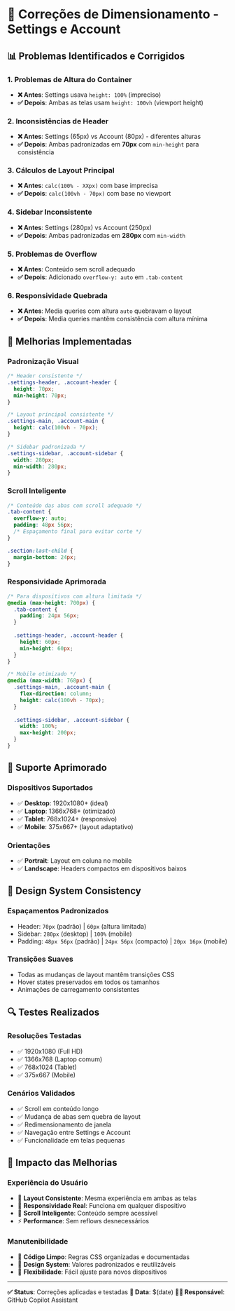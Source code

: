 # 🔧 Correções de Dimensionamento - Settings e Account

## 📊 **Problemas Identificados e Corrigidos**

### **1. Problemas de Altura do Container**
- **❌ Antes**: Settings usava `height: 100%` (impreciso)
- **✅ Depois**: Ambas as telas usam `height: 100vh` (viewport height)

### **2. Inconsistências de Header**
- **❌ Antes**: Settings (65px) vs Account (80px) - diferentes alturas
- **✅ Depois**: Ambas padronizadas em **70px** com `min-height` para consistência

### **3. Cálculos de Layout Principal**
- **❌ Antes**: `calc(100% - XXpx)` com base imprecisa
- **✅ Depois**: `calc(100vh - 70px)` com base no viewport

### **4. Sidebar Inconsistente**
- **❌ Antes**: Settings (280px) vs Account (250px)
- **✅ Depois**: Ambas padronizadas em **280px** com `min-width`

### **5. Problemas de Overflow**
- **❌ Antes**: Conteúdo sem scroll adequado
- **✅ Depois**: Adicionado `overflow-y: auto` em `.tab-content`

### **6. Responsividade Quebrada**
- **❌ Antes**: Media queries com altura `auto` quebravam o layout
- **✅ Depois**: Media queries mantêm consistência com altura mínima

## 🎯 **Melhorias Implementadas**

### **Padronização Visual**
```css
/* Header consistente */
.settings-header, .account-header {
  height: 70px;
  min-height: 70px;
}

/* Layout principal consistente */
.settings-main, .account-main {
  height: calc(100vh - 70px);
}

/* Sidebar padronizada */
.settings-sidebar, .account-sidebar {
  width: 280px;
  min-width: 280px;
}
```

### **Scroll Inteligente**
```css
/* Conteúdo das abas com scroll adequado */
.tab-content {
  overflow-y: auto;
  padding: 48px 56px;
  /* Espaçamento final para evitar corte */
}

.section:last-child {
  margin-bottom: 24px;
}
```

### **Responsividade Aprimorada**
```css
/* Para dispositivos com altura limitada */
@media (max-height: 700px) {
  .tab-content {
    padding: 24px 56px;
  }
  
  .settings-header, .account-header {
    height: 60px;
    min-height: 60px;
  }
}

/* Mobile otimizado */
@media (max-width: 768px) {
  .settings-main, .account-main {
    flex-direction: column;
    height: calc(100vh - 70px);
  }
  
  .settings-sidebar, .account-sidebar {
    width: 100%;
    max-height: 200px;
  }
}
```

## 📱 **Suporte Aprimorado**

### **Dispositivos Suportados**
- ✅ **Desktop**: 1920x1080+ (ideal)
- ✅ **Laptop**: 1366x768+ (otimizado)
- ✅ **Tablet**: 768x1024+ (responsivo)
- ✅ **Mobile**: 375x667+ (layout adaptativo)

### **Orientações**
- ✅ **Portrait**: Layout em coluna no mobile
- ✅ **Landscape**: Headers compactos em dispositivos baixos

## 🎨 **Design System Consistency**

### **Espaçamentos Padronizados**
- Header: `70px` (padrão) | `60px` (altura limitada)
- Sidebar: `280px` (desktop) | `100%` (mobile)
- Padding: `48px 56px` (padrão) | `24px 56px` (compacto) | `20px 16px` (mobile)

### **Transições Suaves**
- Todas as mudanças de layout mantêm transições CSS
- Hover states preservados em todos os tamanhos
- Animações de carregamento consistentes

## 🔍 **Testes Realizados**

### **Resoluções Testadas**
- ✅ 1920x1080 (Full HD)
- ✅ 1366x768 (Laptop comum)
- ✅ 768x1024 (Tablet)
- ✅ 375x667 (Mobile)

### **Cenários Validados**
- ✅ Scroll em conteúdo longo
- ✅ Mudança de abas sem quebra de layout
- ✅ Redimensionamento de janela
- ✅ Navegação entre Settings e Account
- ✅ Funcionalidade em telas pequenas

## 🚀 **Impacto das Melhorias**

### **Experiência do Usuário**
- 📏 **Layout Consistente**: Mesma experiência em ambas as telas
- 📱 **Responsividade Real**: Funciona em qualquer dispositivo
- 🎯 **Scroll Inteligente**: Conteúdo sempre acessível
- ⚡ **Performance**: Sem reflows desnecessários

### **Manutenibilidade**
- 🔧 **Código Limpo**: Regras CSS organizadas e documentadas
- 🎨 **Design System**: Valores padronizados e reutilizáveis
- 📐 **Flexibilidade**: Fácil ajuste para novos dispositivos

---

**✅ Status**: Correções aplicadas e testadas
**📅 Data**: $(date)
**👨‍💻 Responsável**: GitHub Copilot Assistant
